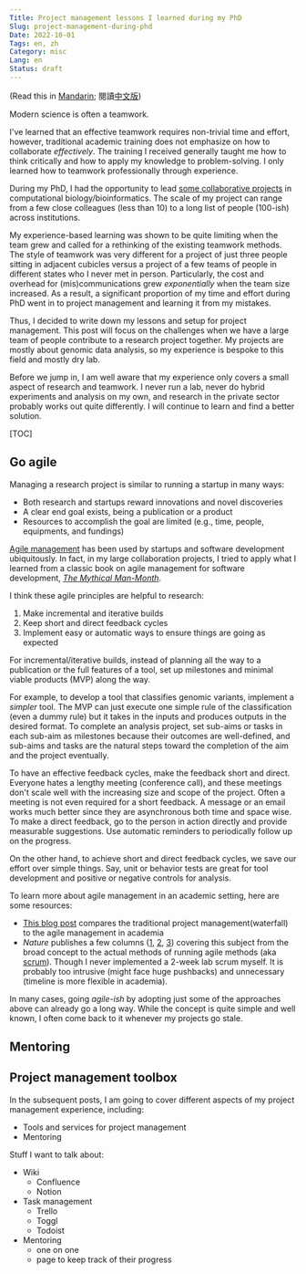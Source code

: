 ```yaml
---
Title: Project management lessons I learned during my PhD
Slug: project-management-during-phd
Date: 2022-10-01
Tags: en, zh
Category: misc
Lang: en
Status: draft
---
```


(Read this in [Mandarin][zh-post]; 閱讀[中文版][zh-post])

[en-post]: {filename}./things_phd.md
[zh-post]: {filename}./things_phd.zh.md

Modern science is often a teamwork.

I've learned that an effective teamwork requires non-trivial time and effort, however, traditional academic training does not emphasize on how to collaborate *effectively*.
The training I received generally taught me how to think critically and how to apply my knowledge to problem-solving.
I only learned how to teamwork professionally through experience.

During my PhD, I had the opportunity to lead [some collaborative projects][google scholar] in computational biology/bioinformatics.
The scale of my project can range from a few close colleagues (less than 10) to a long list of people (100-ish) across institutions.

My experience-based learning was shown to be quite limiting when the team grew and called for a rethinking of the existing teamwork methods.
The style of teamwork was very different for a project of just three people sitting in adjacent cubicles versus a project of a few teams of people in different states who I never met in person.
Particularly, the cost and overhead for (mis)communications grew *exponentially* when the team size increased.
As a result, a significant proportion of my time and effort during PhD went in to project management and learning it from my mistakes.

Thus, I decided to write down my lessons and setup for project management.
This post will focus on the challenges when we have a large team of people contribute to a research project together.
My projects are mostly about genomic data analysis, so my experience is bespoke to this field and mostly dry lab.

Before we jump in, I am well aware that my experience only covers a small aspect of research and teamwork.
I never run a lab, never do hybrid experiments and analysis on my own, and research in the private sector probably works out quite differently.
I will continue to learn and find a better solution.

[google scholar]: https://scholar.google.com/citations?user=-tdb3hcAAAAJ

[TOC]

<!-- cSpell:words Toggl Todoist xoxb -->


## Go agile
Managing a research project is similar to running a startup in many ways:

- Both research and startups reward innovations and novel discoveries
- A clear end goal exists, being a publication or a product
- Resources to accomplish the goal are limited (e.g., time, people, equipments, and fundings)

[Agile management][agile-software-dev] has been used by startups and software development ubiquitously.
In fact, in my large collaboration projects, I tried to apply what I learned from a classic book on agile management for software development, [*The Mythical Man-Month*][man-month-book].

I think these agile principles are helpful to research:

1. Make incremental and iterative builds
2. Keep short and direct feedback cycles
3. Implement easy or automatic ways to ensure things are going as expected

For incremental/iterative builds, instead of planning all the way to a publication or the full features of a tool, set up milestones and minimal viable products (MVP) along the way.

For example, to develop a tool that classifies genomic variants, implement a *simpler* tool.
The MVP can just execute one simple rule of the classification (even a dummy rule) but it takes in the inputs and produces outputs in the desired format.
To complete an analysis project, set sub-aims or tasks in each sub-aim as milestones because their outcomes are well-defined, and sub-aims and tasks are the natural steps toward the completion of the aim and the project eventually.

To have an effective feedback cycles, make the feedback short and direct.
Everyone hates a lengthy meeting (conference call), and these meetings don't scale well with the increasing size and scope of the project.
Often a meeting is not even required for a short feedback.
A message or an email works much better since they are asynchronous both time and space wise.
To make a direct feedback, go to the person in action directly and provide measurable suggestions.
Use automatic reminders to periodically follow up on the progress.

On the other hand, to achieve short and direct feedback cycles, we save our effort over simple things.
Say, unit or behavior tests are great for tool development and positive or negative controls for analysis.

To learn more about agile management in an academic setting, here are some resources:

- [This blog post][pm-academia-101] compares the traditional project management(waterfall) to the agile management in academia
- *Nature* publishes a few columns ([1][nature-six-tip], [2][nature-agile], [3][nature-scrum]) covering this subject from the broad concept to the actual methods of running agile methods (aka [scrum]).
  Though I never implemented a 2-week lab scrum myself.
  It is probably too intrusive (might face huge pushbacks) and unnecessary (timeline is more flexible in academia).

In many cases, going *agile-ish* by adopting just some of the approaches above can already go a long way.
While the concept is quite simple and well known, I often come back to it whenever my projects go stale.


[agile-software-dev]: https://en.wikipedia.org/wiki/Agile_software_development
[man-month-book]: https://en.wikipedia.org/wiki/The_Mythical_Man-Month
[pm-academia-101]: https://thenewpi.blogspot.com/2018/04/project-management-for-academia-101.html
[nature-six-tip]: https://www.nature.com/articles/d41586-018-07860-6
[nature-agile]: https://www.nature.com/articles/d41586-019-01184-9
[nature-scrum]: https://www.nature.com/articles/d41586-019-02620-6
[scrum]: https://en.wikipedia.org/wiki/Scrum_(software_development)


## Mentoring

## Project management toolbox
In the subsequent posts, I am going to cover different aspects of my project management experience, including:

- Tools and services for project management
- Mentoring

Stuff I want to talk about:

- Wiki
    - Confluence
    - Notion
- Task management
    - Trello
    - Toggl
    - Todoist
- Mentoring
    - one on one
    - page to keep track of their progress

